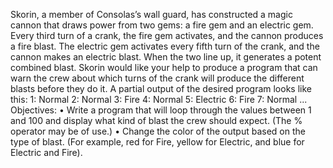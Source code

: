 Skorin, a member of Consolas’s wall guard, has constructed a magic cannon that draws power from two
gems: a fire gem and an electric gem. Every third turn of a crank, the fire gem activates, and the cannon
produces a fire blast. The electric gem activates every fifth turn of the crank, and the cannon makes an
electric blast. When the two line up, it generates a potent combined blast. Skorin would like your help to
produce a program that can warn the crew about which turns of the crank will produce the different
blasts before they do it.
A partial output of the desired program looks like this:
1: Normal
2: Normal
3: Fire
4: Normal
5: Electric
6: Fire
7: Normal
...
Objectives:
• Write a program that will loop through the values between 1 and 100 and display what kind of blast
the crew should expect. (The % operator may be of use.)
• Change the color of the output based on the type of blast. (For example, red for Fire, yellow for
Electric, and blue for Electric and Fire).
